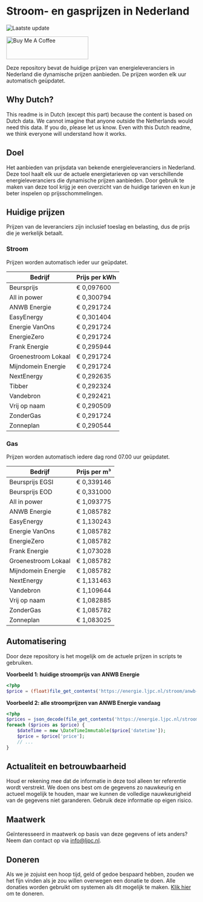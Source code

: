 # Stroom- en gasprijzen in Nederland

![Laatste update](https://img.shields.io/badge/laatste%20update-2023--07--07%2002%3A00%20CET-brightgreen)

<a href="https://www.buymeacoffee.com/Lars-" target="_blank"><img src="https://cdn.buymeacoffee.com/buttons/v2/default-orange.png" alt="Buy Me A Coffee" height="60" style="height: 60px !important;width: 217px !important;" ></a>

Deze repository bevat de huidige prijzen van energieleveranciers in Nederland die dynamische prijzen aanbieden. De prijzen worden elk uur automatisch geüpdatet.

## Why Dutch?

This readme is in Dutch (except this part) because the content is based on Dutch data. We cannot imagine that anyone outside the Netherlands would need this data. If you do, please let us know. Even with this Dutch readme, we think
everyone will understand how it works.

## Doel

Het aanbieden van prijsdata van bekende energieleveranciers in Nederland. Deze tool haalt elk uur de actuele energietarieven op van verschillende energieleveranciers die dynamische prijzen aanbieden. Door gebruik te maken van deze tool
krijg je een overzicht van de huidige tarieven en kun je beter inspelen op prijsschommelingen.

## Huidige prijzen

Prijzen van de leveranciers zijn inclusief toeslag en belasting, dus de prijs die je werkelijk betaalt.

### Stroom

Prijzen worden automatisch ieder uur geüpdatet.

 Bedrijf | Prijs per kWh 
---------|---------------
Beursprijs | € 0,097600
All in power | € 0,300794
ANWB Energie | € 0,291724
EasyEnergy | € 0,301404
Energie VanOns | € 0,291724
EnergieZero | € 0,291724
Frank Energie | € 0,295944
Groenestroom Lokaal | € 0,291724
Mijndomein Energie | € 0,291724
NextEnergy | € 0,292635
Tibber | € 0,292324
Vandebron | € 0,292421
Vrij op naam | € 0,290509
ZonderGas | € 0,291724
Zonneplan | € 0,290544


### Gas

Prijzen worden automatisch iedere dag rond 07.00 uur geüpdatet.

 Bedrijf | Prijs per m³ 
---------|--------------
Beursprijs EGSI | € 0,339146
Beursprijs EOD | € 0,331000
All in power | € 1,093775
ANWB Energie | € 1,085782
EasyEnergy | € 1,130243
Energie VanOns | € 1,085782
EnergieZero | € 1,085782
Frank Energie | € 1,073028
Groenestroom Lokaal | € 1,085782
Mijndomein Energie | € 1,085782
NextEnergy | € 1,131463
Vandebron | € 1,109644
Vrij op naam | € 1,082885
ZonderGas | € 1,085782
Zonneplan | € 1,083025


## Automatisering

Door deze repository is het mogelijk om de actuele prijzen in scripts te gebruiken.

**Voorbeeld 1: huidige stroomprijs van ANWB Energie**

```php
<?php
$price = (float)file_get_contents('https://energie.ljpc.nl/stroom/anwb-energie-nu.txt');

```

**Voorbeeld 2: alle stroomprijzen van ANWB Energie vandaag**

```php
<?php
$prices = json_decode(file_get_contents('https://energie.ljpc.nl/stroom/all-in-power-vandaag.json'),true);
foreach ($prices as $price) {
    $dateTime = new \DateTimeImmutable($price['datetime']);
    $price = $price['price'];
    // ...
}
```

## Actualiteit en betrouwbaarheid

Houd er rekening mee dat de informatie in deze tool alleen ter referentie wordt verstrekt. We doen ons best om de gegevens zo nauwkeurig en actueel mogelijk te houden, maar we kunnen de volledige nauwkeurigheid van de gegevens niet
garanderen. Gebruik deze informatie op eigen risico.

## Maatwerk

Geïnteresseerd in maatwerk op basis van deze gegevens of iets anders? Neem dan contact op
via [info@ljpc.nl](mailto:info@ljpc.nl?subject=Energie%20prijzen).

## Doneren

Als we je zojuist een hoop tijd, geld of gedoe bespaard hebben, zouden we het fijn vinden als je zou willen overwegen een
donatie te doen. Alle donaties worden gebruikt om systemen als dit mogelijk te
maken. [Klik hier](https://www.buymeacoffee.com/Lars-) om te doneren.
